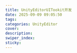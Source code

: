 ```yaml
---
title: UnityEditorUITookit开发
date: 2025-09-09 09:05:50
tags:
categories: UnityEditor
cover:
description:
swiper_index:
sticky:
---
```

